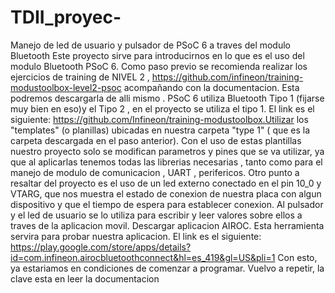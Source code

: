 # TDII_proyec-
Manejo de led de usuario y pulsador de PSoC 6 a traves del modulo Bluetooth 
Este proyecto sirve para introducirnos en lo que es el uso del modulo Bluetooth PSoC 6. Como paso previo se recomienda realizar los ejercicios de training de NIVEL 2 , https://github.com/infineon/training-modustoolbox-level2-psoc acompañando con la documentacion. Esta podremos descargarla de alli mismo . PSoC 6 utiliza Bluetooth Tipo 1 (fijarse muy bien en eso)y el Tipo 2 , en el proyecto se utiliza el tipo 1. El link es el siguiente: https://github.com/Infineon/training-modustoolbox.Utilizar los "templates" (o planillas) ubicadas en nuestra carpeta "type 1" ( que es la carpeta descargada en el paso anterior).
Con el uso de estas plantillas nuestro proyecto solo se modifican parametros y pines que se va utilizar, ya que al aplicarlas tenemos todas las librerias necesarias , tanto como para el manejo de modulo de comunicacion , UART , perifericos. Otro punto a resaltar del proyecto es el uso de un led externo conectado en el pin 10_0 y VTARG, que nos muestra el estado de conexion de nuestra placa con algun dispositivo y que el tiempo de espera para establecer conexion. Al pulsador y el led de usuario se lo utiliza para escribir y leer valores sobre ellos a traves de la aplicacion movil.
Descargar aplicacion AIROC. Esta herramienta servira para probar nuestra aplicacion. El link es el siguiente: https://play.google.com/store/apps/details?id=com.infineon.airocbluetoothconnect&hl=es_419&gl=US&pli=1 Con esto, ya estariamos en condiciones de comenzar a programar. Vuelvo a repetir, la clave esta en leer la documentacion
